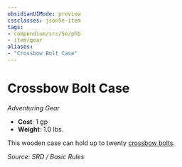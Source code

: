 ```yaml
---
obsidianUIMode: preview
cssclasses: json5e-item
tags:
- compendium/src/5e/phb
- item/gear
aliases: 
- "Crossbow Bolt Case"
---
```

# Crossbow Bolt Case
*Adventuring Gear*  

- **Cost**: 1 gp
- **Weight**: 1.0 lbs.

This wooden case can hold up to twenty [crossbow bolts](compendium/items/crossbow-bolt.md).

*Source: SRD / Basic Rules*